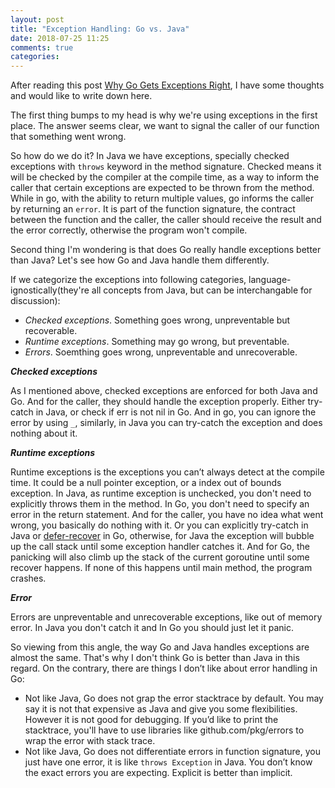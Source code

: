 ```yaml
---
layout: post
title: "Exception Handling: Go vs. Java"
date: 2018-07-25 11:25
comments: true
categories: 
---
```

After reading this post [Why Go Gets Exceptions Right](https://dave.cheney.net/2012/01/18/why-go-gets-exceptions-right), I have some thoughts and would like to write down here.

The first thing bumps to my head is why we're using exceptions in the first place. The answer seems clear, we want to signal the caller of our function that something went wrong.

So how do we do it? In Java we have exceptions, specially checked exceptions with ```throws``` keyword in the method signature. Checked means it will be checked by the compiler at the compile time, as a way to inform the caller that certain exceptions are expected to be thrown from the method.
While in go, with the ability to return multiple values, go informs the caller by returning an ```error```. It is part of the function signature, the contract between the function and the caller, the caller should receive the result and the error correctly, otherwise the program won't compile.

Second thing I'm wondering is that does Go really handle exceptions better than Java? Let's see how Go and Java handle them differently.

If we categorize the exceptions into following categories, language-ignostically(they're all concepts from Java, but can be interchangable for discussion):

- *Checked exceptions*. Something goes wrong, unpreventable but recoverable.
- *Runtime exceptions*. Something may go wrong, but preventable.
- *Errors*. Soemthing goes wrong, unpreventable and unrecoverable.

***Checked exceptions***

As I mentioned above, checked exceptions are enforced for both Java and Go. And for the caller, they should handle the exception properly. Either try-catch in Java, or check if err is not nil in Go. And in go, you can ignore the error by using ```_```, similarly, in Java you can try-catch the exception and does nothing about it.

***Runtime exceptions***

Runtime exceptions is the exceptions you can’t always detect at the compile time. It could be a null pointer exception, or a index out of bounds exception. In Java, as runtime exception is unchecked, you don't need to explicitly throws them in the method. In Go, you don't need to specify an error in the return statement. And for the caller, you have no idea what went wrong, you basically do nothing with it. Or you can explicitly try-catch in Java or [defer-recover](https://blog.golang.org/defer-panic-and-recover) in Go, otherwise, for Java the exception will bubble up the call stack until some exception handler catches it. And for Go, the panicking will also climb up the stack of the current goroutine until some recover happens. If none of this happens until main method, the program crashes.

***Error***

Errors are unpreventable and unrecoverable exceptions, like out of memory error. In Java you don't catch it and In Go you should just let it panic.

So viewing from this angle, the way Go and Java handles exceptions are almost the same. That's why I don't think Go is better than Java in this regard. On the contrary, there are things I don’t like about error handling in Go:

- Not like Java, Go does not grap the error stacktrace by default. You may say it is not that expensive as Java and give you some flexibilities. However it is not good for debugging. If you’d like to print the stacktrace, you'll have to use libraries like github.com/pkg/errors to wrap the error with stack trace.
- Not like Java, Go does not differentiate errors in function signature, you just have one error, it is like ```throws Exception``` in Java. You don’t know the exact errors you are expecting. Explicit is better than implicit.
